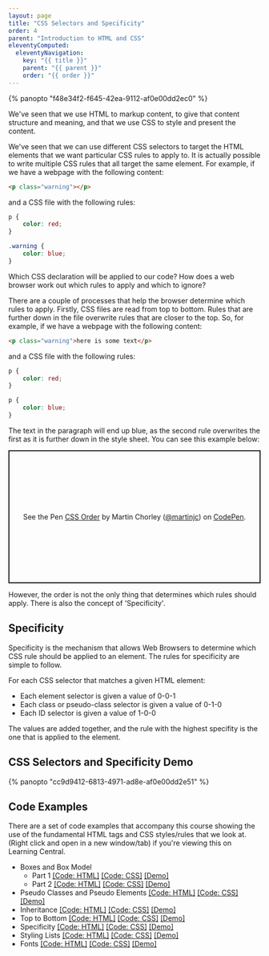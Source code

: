 ```yaml
---
layout: page
title: "CSS Selectors and Specificity"
order: 4
parent: "Introduction to HTML and CSS"
eleventyComputed:
  eleventyNavigation:
    key: "{{ title }}"
    parent: "{{ parent }}"
    order: "{{ order }}"
---
```


{% panopto "f48e34f2-f645-42ea-9112-af0e00dd2ec0" %}

We've seen that we use HTML to markup content, to give that content structure and meaning, and that we use CSS to style and present the content.

We've seen that we can use different CSS selectors to target the HTML elements that we want particular CSS rules to apply to. It is actually possible to write multiple CSS rules that all target the same element. For example, if we have a webpage with the following content:

```html
<p class="warning"></p>
```

and a CSS file with the following rules:

```css
p {
    color: red;
}

.warning {
    color: blue;
}
```

Which CSS declaration will be applied to our code? How does a web browser work out which rules to apply and which to ignore?

There are a couple of processes that help the browser determine which rules to apply. Firstly, CSS files are read from top to bottom. Rules that are further down in the file overwrite rules that are closer to the top. So, for example, if we have a webpage with the following content:

```html
<p class="warning">here is some text</p>
```

and a CSS file with the following rules:

```css
p {
    color: red;
}

p {
    color: blue;
}
```

The text in the paragraph will end up blue, as the second rule overwrites the first as it is further down in the style sheet. You can see this example below:

<p class="codepen" data-height="265" data-theme-id="0" data-default-tab="css,result" data-user="martinjc" data-slug-hash="BaBbygv" style="height: 265px; box-sizing: border-box; display: flex; align-items: center; justify-content: center; border: 2px solid; margin: 1em 0; padding: 1em;" data-pen-title="CSS Order">
  <span>See the Pen <a href="https://codepen.io/martinjc/pen/BaBbygv">
  CSS Order</a> by Martin Chorley (<a href="https://codepen.io/martinjc">@martinjc</a>)
  on <a href="https://codepen.io">CodePen</a>.</span>
</p>
<script async src="https://static.codepen.io/assets/embed/ei.js"></script>

However, the order is not the only thing that determines which rules should apply. There is also the concept of 'Specificity'.

## Specificity

Specificity is the mechanism that allows Web Browsers to determine which CSS rule should be applied to an element. The rules for specificity are simple to follow.

For each CSS selector that matches a given HTML element:

-   Each element selector is given a value of 0-0-1
-   Each class or pseudo-class selector is given a value of 0-1-0
-   Each ID selector is given a value of 1-0-0

The values are added together, and the rule with the highest specifity is the one that is applied to the element.

## CSS Selectors and Specificity Demo

{% panopto "cc9d9412-6813-4971-ad8e-af0e00dd2e51" %}

## Code Examples

There are a set of code examples that accompany this course showing the use of the fundamental HTML tags and CSS styles/rules that we look at. (Right click and open in a new window/tab) if you're viewing this on Learning Central.

-   Boxes and Box Model
    -   Part 1 [[Code: HTML]](https://github.com/martinjc/introduction-to-html-and-css/blob/master/src/examples/boxes/1/index.html) [[Code: CSS]](https://github.com/martinjc/introduction-to-html-and-css/blob/master/src/examples/boxes/1/css/style.css) [[Demo]](https://martinjc.github.io/introduction-to-html-and-css/examples/boxes/1/)
    -   Part 2 [[Code: HTML]](https://github.com/martinjc/introduction-to-html-and-css/blob/master/src/examples/boxes/2/index.html) [[Code: CSS]](https://github.com/martinjc/introduction-to-html-and-css/blob/master/src/examples/boxes/2/css/style.css) [[Demo]](https://martinjc.github.io/introduction-to-html-and-css/examples/boxes/2/)
-   Pseudo Classes and Pseudo Elements [[Code: HTML]](https://github.com/martinjc/introduction-to-html-and-css/blob/master/src/examples/pseudo/index.html) [[Code: CSS]](https://github.com/martinjc/introduction-to-html-and-css/blob/master/src/examples/pseudo/css/style.css) [[Demo]](https://martinjc.github.io/introduction-to-html-and-css/examples/pseudo/)
-   Inheritance [[Code: HTML]](https://github.com/martinjc/introduction-to-html-and-css/blob/master/src/examples/inheritance/index.html) [[Code: CSS]](https://github.com/martinjc/introduction-to-html-and-css/blob/master/src/examples/inheritance/css/style.css) [[Demo]](https://martinjc.github.io/introduction-to-html-and-css/examples/inheritance/)
-   Top to Bottom [[Code: HTML]](https://github.com/martinjc/introduction-to-html-and-css/blob/master/src/examples/top-to-bottom/index.html) [[Code: CSS]](https://github.com/martinjc/introduction-to-html-and-css/blob/master/src/examples/top-to-bottom/css/style.css) [[Demo]](https://martinjc.github.io/introduction-to-html-and-css/examples/top-to-bottom/)
-   Specificity [[Code: HTML]](https://github.com/martinjc/introduction-to-html-and-css/blob/master/src/examples/specificity/index.html) [[Code: CSS]](https://github.com/martinjc/introduction-to-html-and-css/blob/master/src/examples/specificity/css/style.css) [[Demo]](https://martinjc.github.io/introduction-to-html-and-css/examples/specificity/)
-   Styling Lists [[Code: HTML]](https://github.com/martinjc/introduction-to-html-and-css/blob/master/src/examples/stylinglists/index.html) [[Code: CSS]](https://github.com/martinjc/introduction-to-html-and-css/blob/master/src/examples/stylinglists/css/style.css) [[Demo]](https://martinjc.github.io/introduction-to-html-and-css/examples/stylinglists/)
-   Fonts [[Code: HTML]](https://github.com/martinjc/introduction-to-html-and-css/blob/master/src/examples/fonts/index.html) [[Code: CSS]](https://github.com/martinjc/introduction-to-html-and-css/blob/master/src/examples/fonts/css/style.css) [[Demo]](https://martinjc.github.io/introduction-to-html-and-css/examples/fonts/)

